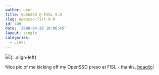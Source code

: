 ```yaml
---
author: user
title: OpenSSO @ FISL 9.0
slug: opensso-fisl-9-0
id: 409
date: '2008-04-28 10:06:45'
layout: single
categories:
  - Links
---
```


[![](http://farm4.static.flickr.com/3220/2432093581_821974045f_m.jpg)](http://www.flickr.com/photos/fb/2432093581/ "photo sharing"){: .align-left}

Nice pic of me kicking off my OpenSSO preso at FISL - thanks, [boaglio](http://flickr.com/photos/fb/)!